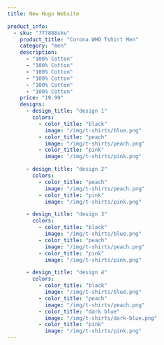 ```yaml
---
title: New Hugo Website

product_info:
  - sku: "777888sku"
    product_title: "Corona WHO Tshirt Men"
    category: "men"
    description:
      - "100% Cotton"
      - "100% Cotton"
      - "100% Cotton"
      - "100% Cotton"
      - "100% Cotton"
      - "100% Cotton"
    price: "19.99"
    designs:
      - design_title: "design 1"
        colors:
          - color_title: "black"
            image: "/img/t-shirts/blue.png"
          - color_title: "peach"
            image: "/img/t-shirts/peach.png"
          - color_title: "pink"
            image: "/img/t-shirts/pink.png"

      - design_title: "design 2"
        colors:
          - color_title: "peach"
            image: "/img/t-shirts/peach.png"
          - color_title: "pink"
            image: "/img/t-shirts/pink.png"

      - design_title: "design 3"
        colors:
          - color_title: "black"
            image: "/img/t-shirts/blue.png"
          - color_title: "peach"
            image: "/img/t-shirts/peach.png"
          - color_title: "pink"
            image: "/img/t-shirts/pink.png"

      - design_title: "design 4"
        colors:
          - color_title: "black"
            image: "/img/t-shirts/blue.png"
          - color_title: "peach"
            image: "/img/t-shirts/peach.png"
          - color_title: "dark blue"
            image: "/img/t-shirts/dark-blue.png"
          - color_title: "pink"
            image: "/img/t-shirts/pink.png"
---
```


